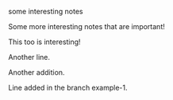 some interesting notes

Some more interesting notes that are important!

This too is interesting!

Another line.

Another addition.

Line added in the branch example-1.

